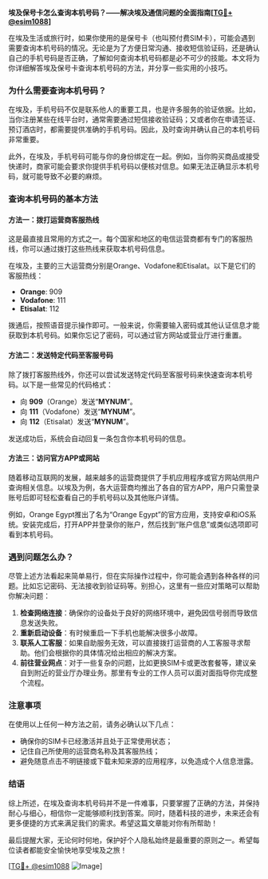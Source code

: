 **埃及保号卡怎么查询本机号码？——解决埃及通信问题的全面指南[[TG💪+ @esim1088](https://t.me/s/esim1088)]**

在埃及生活或旅行时，如果你使用的是保号卡（也叫预付费SIM卡），可能会遇到需要查询本机号码的情况。无论是为了方便日常沟通、接收短信验证码，还是确认自己的手机号码是否正确，了解如何查询本机号码都是必不可少的技能。本文将为你详细解答埃及保号卡查询本机号码的方法，并分享一些实用的小技巧。

### 为什么需要查询本机号码？

在埃及，手机号码不仅是联系他人的重要工具，也是许多服务的验证依据。比如，当你注册某些在线平台时，通常需要通过短信接收验证码；又或者你在申请签证、预订酒店时，都需要提供准确的手机号码。因此，及时查询并确认自己的本机号码非常重要。

此外，在埃及，手机号码可能与你的身份绑定在一起。例如，当你购买商品或接受快递时，商家可能会要求你提供手机号码以便核对信息。如果无法正确显示本机号码，就可能导致不必要的麻烦。

### 查询本机号码的基本方法

#### 方法一：拨打运营商客服热线
这是最直接且常用的方式之一。每个国家和地区的电信运营商都有专门的客服热线，你可以通过拨打这些热线来获取本机号码信息。

在埃及，主要的三大运营商分别是Orange、Vodafone和Etisalat。以下是它们的客服热线：

- **Orange**: 909
- **Vodafone**: 111
- **Etisalat**: 112

拨通后，按照语音提示操作即可。一般来说，你需要输入密码或其他认证信息才能获取到本机号码。如果你忘记了密码，可以通过官方网站或营业厅进行重置。

#### 方法二：发送特定代码至客服号码
除了拨打客服热线外，你还可以尝试发送特定代码至客服号码来快速查询本机号码。以下是一些常见的代码格式：

- 向 **909**（Orange）发送“**MYNUM**”。
- 向 **111**（Vodafone）发送“**MYNUM**”。
- 向 **112**（Etisalat）发送“**MYNUM**”。

发送成功后，系统会自动回复一条包含你本机号码的信息。

#### 方法三：访问官方APP或网站
随着移动互联网的发展，越来越多的运营商提供了手机应用程序或官方网站供用户查询相关信息。以埃及为例，各大运营商均推出了各自的官方APP，用户只需登录账号后即可轻松查看自己的手机号码以及其他账户详情。

例如，Orange Egypt推出了名为“Orange Egypt”的官方应用，支持安卓和iOS系统。安装完成后，打开APP并登录你的账户，然后找到“账户信息”或类似选项即可看到本机号码。

### 遇到问题怎么办？

尽管上述方法看起来简单易行，但在实际操作过程中，你可能会遇到各种各样的问题。比如忘记密码、无法接收到验证码等。别担心，这里有一些应对策略可以帮助你解决问题：

1. **检查网络连接**：确保你的设备处于良好的网络环境中，避免因信号弱而导致信息发送失败。
2. **重新启动设备**：有时候重启一下手机也能解决很多小故障。
3. **联系人工客服**：如果自助服务无效，可以直接拨打运营商的人工客服寻求帮助。他们会根据你的具体情况给出相应的解决方案。
4. **前往营业网点**：对于一些复杂的问题，比如更换SIM卡或更改套餐等，建议亲自到附近的营业厅办理业务。那里有专业的工作人员可以面对面指导你完成整个流程。

### 注意事项

在使用以上任何一种方法之前，请务必确认以下几点：

- 确保你的SIM卡已经激活并且处于正常使用状态；
- 记住自己所使用的运营商名称及其客服热线；
- 避免随意点击不明链接或下载未知来源的应用程序，以免造成个人信息泄露。

### 结语

综上所述，在埃及查询本机号码并不是一件难事，只要掌握了正确的方法，并保持耐心与细心，相信你一定能够顺利找到答案。同时，随着科技的进步，未来还会有更多便捷的方式来满足我们的需求。希望这篇文章能对你有所帮助！

最后提醒大家，无论何时何地，保护好个人隐私始终是最重要的原则之一。希望每位读者都能安全愉快地享受埃及之旅！

[[TG💪+ @esim1088](https://t.me/s/esim1088) ![Image](https://i.postimg.cc/4NQfJmqS/Snipaste-2025-05-13-00-14-12.png)]